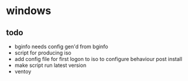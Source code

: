 # windows
## todo
- bginfo needs config gen'd from bginfo
- script for producing iso
- add config file for first logon to iso to configure behaviour post install
- make script run latest version
- ventoy